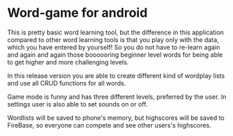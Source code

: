 # Word-game for android

This is pretty basic word learning tool, but the difference in this application compared to other word learning tools is that you play only with the data, which you have entered by yourself! So you do not have to re-learn again and again and again those boooooring beginner level words for being able to get higher and more challenging levels.

In this release version you are able to create different kind of wordplay lists and use all CRUD functions for all words.

Game mode is funny and has three different levels, preferred by the user. In settings user is also able to set sounds on or off. 

Wordlists will be saved to phone's memory, but highscores will be saved to FireBase, so everyone can compete and see other users's highscores.



